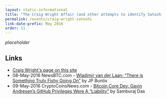 ```yaml
---
layout: static-informational
title: "The Craig Wright Affair (and other attempts to identify Satoshi)"
permalink: /events/craig-wright-satoshi
link-date-prefix: May 2016
order: 11
---
```


_placeholder_

## Links

* [Craig Wright's page on this site](/people/craig-wright)
* 08-May-2016 NewsBTC.com - [Wladimir van der Laan: “There is Something Truly Fishy Going On”](http://www.newsbtc.com/2016/05/08/wladimir-van-der-laan-something-truly-fishy-going/) by JP Buntix
* 09-May-2016 CryptoCoinsNews.com - [Bitcoin Core Dev: Gavin Andresen’s GitHub Privileges Were A “Liability”](https://www.cryptocoinsnews.com/bitcoin-core-dev-gavin-andresens-github-privileges-liability/) by Samburaj Das
